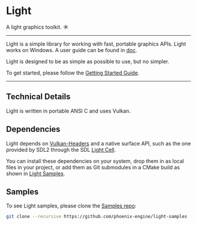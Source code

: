 # Light

A light graphics toolkit. ☀️

---

Light is a simple library for working with fast, portable graphics APIs.
Light works on Windows.  A user guide can be found in
[doc](doc/README.md).

Light is designed to be as simple as possible to use, but no simpler.

To get started, please follow the
[Getting Started Guide](doc/getting-started.md).

---

## Technical Details

Light is written in portable ANSI C and uses Vulkan.

## Dependencies

Light depends on
[Vulkan-Headers](https://github.com/phoenix-engine/Vulkan-Headers)
and a native surface API, such as the one provided by SDL2 through the
SDL [Light Cell](https://github.com/phoenix-engine/light-cells).

You can install these dependencies on your system, drop them in as local
files in your project, or add them as Git submodules in a CMake build as
shown in
[Light Samples](https://github.com/phoenix-engine/light-samples).

## Samples

To see Light samples, please clone the
[Samples repo](https://github.com/phoenix-engine/light-samples):

```sh
git clone --recursive https://github.com/phoenix-engine/light-samples ../samples
```

